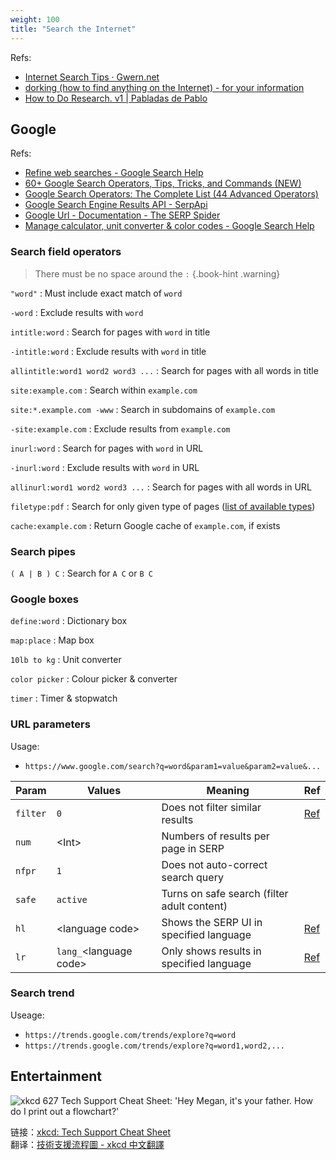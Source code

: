 ```yaml
---
weight: 100
title: "Search the Internet"
---
```


Refs:

- [Internet Search Tips · Gwern.net](https://www.gwern.net/Search)
- [dorking (how to find anything on the Internet) - for your information](https://www.alec.fyi/dorking-how-to-find-anything-on-the-internet.html)
- [How to Do Research. v1 | Pabladas de Pablo](https://pabloernesto.github.io/2022/09/07/research-v1.html)


## Google

Refs:

- [Refine web searches - Google Search Help](https://support.google.com/websearch/answer/2466433)
- [60+ Google Search Operators, Tips, Tricks, and Commands (NEW)](https://seosherpa.com/search-operators/)
- [Google Search Operators: The Complete List (44 Advanced Operators)](https://ahrefs.com/blog/google-advanced-search-operators/)
- [Google Search Engine Results API - SerpApi](https://serpapi.com/search-api)
- [Google Url - Documentation - The SERP Spider](https://serp-spider.github.io/documentation/search-engine/google/google-url/)
- [Manage calculator, unit converter & color codes - Google Search Help](https://support.google.com/websearch/answer/3284611)


### Search field operators

> There must be no space around the `:`
{.book-hint .warning}

`"word"`
: Must include exact match of `word`

`-word`
: Exclude results with `word`

`intitle:word`
: Search for pages with `word` in title

`-intitle:word`
: Exclude results with `word` in title

`allintitle:word1 word2 word3 ...`
: Search for pages with all words in title

`site:example.com`
: Search within `example.com`

`site:*.example.com -www`
: Search in subdomains of `example.com`

`-site:example.com`
: Exclude results from `example.com`

`inurl:word`
: Search for pages with `word` in URL

`-inurl:word`
: Exclude results with `word` in URL

`allinurl:word1 word2 word3 ...`
: Search for pages with all words in URL

`filetype:pdf`
: Search for only given type of pages \([list of available types](https://developers.google.com/search/docs/crawling-indexing/indexable-file-types)\)

`cache:example.com`
: Return Google cache of `example.com`, if exists


### Search pipes

`( A | B ) C`
: Search for `A C` or `B C`


### Google boxes

`define:word`
: Dictionary box

`map:place`
: Map box

`10lb to kg`
: Unit converter

`color picker`
: Colour picker \& converter

`timer`
: Timer \& stopwatch

### URL parameters

Usage: 

- ``https://www.google.com/search?q=word&param1=value&param2=value&...``

| Param | Values | Meaning | Ref |
|-------|--------|---------|-----|
| `filter` | `0` | Does not filter similar results | [Ref](https://groups.google.com/g/google-search-appliance-help/c/Xm12vbC9xUk) |
| `num` | \<Int\> | Numbers of results per page in SERP | |
| `nfpr` | `1` | Does not auto-correct search query | |
| `safe` | `active` | Turns on safe search (filter adult content) | |
| `hl` | \<language code\> | Shows the SERP UI in specified language | [Ref](https://webapps.stackexchange.com/a/80416) |
| `lr` | `lang_`\<language code\> | Only shows results in specified language | [Ref](https://webapps.stackexchange.com/a/80416) |


<!-- Especially, param `tbs` \& `tbm` -->

### Search trend

Useage:

- `https://trends.google.com/trends/explore?q=word`
- `https://trends.google.com/trends/explore?q=word1,word2,...`


## Entertainment

![xkcd 627 Tech Support Cheat Sheet: 'Hey Megan, it's your father. How do I print out a flowchart?'](https://imgs.xkcd.com/comics/tech_support_cheat_sheet.png)

链接：[xkcd: Tech Support Cheat Sheet](https://xkcd.com/627/)  
翻译：[技術支援流程圖 - xkcd 中文翻譯](https://xkcd.tw/627)
